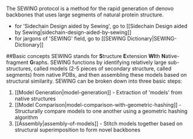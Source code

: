 The SEWING protocol is a method for the rapid generation of denovo backbones that uses large segments of natural protein structure.

* for 'Sidechain Design aided by Sewing', go to
[[Sidechain Design aided by Sewing|sidechain-design-aided-by-sewing]]
* for jargons of 'SEWING' field, go to
[[SEWING Dictionary|SEWING-Dictionary]]

##Basic concepts
SEWING stands for **S**tructure **E**xtension **WI**th **N**ative-fragment **G**raphs. SEWING functions by identifying relatively large sub-structures, called models (2-5 pieces of secondary structure, called segments) from native PDBs, and then assembling these models based on structural similarity. SEWING can be broken down into three basic steps:

1. [[Model Generation|model-generation]] - Extraction of 'models' from native structures
2. [[Model Comparison|model-comparison-with-geometric-hashing]] - Structurally compare models to one another using a geometric hashing algorithm
3. [[Assembly|assembly-of-models]] - Stitch models together based on structural superimposition to form novel backbones